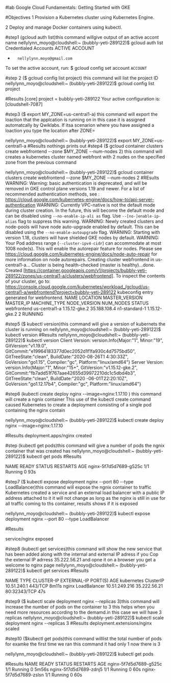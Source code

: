 #lab Google Cloud Fundamentals: Getting Started with GKE

#Objectives 
1 Provision a Kubernetes cluster using Kubernetes Engine.

2 Deploy and manage Docker containers using kubectl.

#step1 (gcloud auth list)this command willgive output of an active accont name
nellylynn_moyo@cloudshell:~ (bubbly-yeti-289122)$ gcloud auth list
     Credentialed Accounts
ACTIVE  ACCOUNT
*       nellylynn.moyo@gmail.com

To set the active account, run:
    $ gcloud config set account `ACCOUNT`

#step 2 ($ gcloud config list project) this command will list the project ID 
nellylynn_moyo@cloudshell:~ (bubbly-yeti-289122)$ gcloud config list project

#Results
[core]
project = bubbly-yeti-289122
Your active configuration is: [cloudshell-7087]

#step3 ($ export MY_ZONE=us-central1-a) this command will  export the loaction that the applcation is running on in this case it is assigned automatcally by Qwiklabs. If itsa scenarion where you have assigned a loaction you type the location after ZONE= 

nellylynn_moyo@cloudshell:~ (bubbly-yeti-289122)$ export MY_ZONE=us-central1-a
#Results 
nothings prints out 
#step4 ($ gcloud container clusters create webfrontend --zone $MY_ZONE --num-nodes 2) this command will creates  a kubernetes cluster named webfront  with 2 nudes on the specified zone from the previous command 

nellylynn_moyo@cloudshell:~ (bubbly-yeti-289122)$ gcloud container clusters create webfrontend --zone $MY_ZONE --num-nodes 2
#REsults 
WARNING: Warning: basic authentication is deprecated, and will be removed in GKE control plane versions 1.19 and newer. For a list of recommended authentication methods, see
: https://cloud.google.com/kubernetes-engine/docs/how-to/api-server-authentication
WARNING: Currently VPC-native is not the default mode during cluster creation. In the future, this will become the default mode and can be disabled using `--no-enable-ip-ali
as` flag. Use `--[no-]enable-ip-alias` flag to suppress this warning.
WARNING: Newly created clusters and node-pools will have node auto-upgrade enabled by default. This can be disabled using the `--no-enable-autoupgrade` flag.
WARNING: Starting with version 1.18, clusters will have shielded GKE nodes by default.
WARNING: Your Pod address range (`--cluster-ipv4-cidr`) can accommodate at most 1008 node(s).
This will enable the autorepair feature for nodes. Please see https://cloud.google.com/kubernetes-engine/docs/node-auto-repair for more information on node autorepairs.
Creating cluster webfrontend in us-central1-a... Cluster is being health-checked (master is healthy)...done.
Created [https://container.googleapis.com/v1/projects/bubbly-yeti-289122/zones/us-central1-a/clusters/webfrontend].
To inspect the contents of your cluster, go to: https://console.cloud.google.com/kubernetes/workload_/gcloud/us-central1-a/webfrontend?project=bubbly-yeti-289122
kubeconfig entry generated for webfrontend.
NAME         LOCATION       MASTER_VERSION  MASTER_IP     MACHINE_TYPE   NODE_VERSION   NUM_NODES  STATUS
webfrontend  us-central1-a  1.15.12-gke.2   35.188.108.4  n1-standard-1  1.15.12-gke.2  2          RUNNING


#step5  ($ kubectl version)this command will give a version of kubernets the cluster is running on 
nellylynn_moyo@cloudshell:~ (bubbly-yeti-289122)$ kubectl version
#Results 
nellylynn_moyo@cloudshell:~ (bubbly-yeti-289122)$ kubectl version
Client Version: version.Info{Major:"1", Minor:"19", GitVersion:"v1.19.0", GitCommit:"e19964183377d0ec2052d1f1fa930c4d7575bd50", GitTreeState:"clean", BuildDate:"2020-08-26T1
4:30:33Z", GoVersion:"go1.15", Compiler:"gc", Platform:"linux/amd64"}
Server Version: version.Info{Major:"1", Minor:"15+", GitVersion:"v1.15.12-gke.2", GitCommit:"fb7add51f767aae42655d39972210dc1c5dbd4b3", GitTreeState:"clean", BuildDate:"2020
-06-01T22:20:10Z", GoVersion:"go1.12.17b4", Compiler:"gc", Platform:"linux/amd64"}


#step6  (kubectl create deploy nginx --image=nginx:1.17.10 ) this command will create a ngnix container  This use of the kubectl create command caused Kubernetes to create a deployment consisting of a single pod containing the nginx contain

nellylynn_moyo@cloudshell:~ (bubbly-yeti-289122)$ kubectl create deploy nginx --image=nginx:1.17.10

#Results 
deployment.apps/nginx created

#step  (kubectl get pods)this command will give a number of pods the ngnix container that was created has 
nellylynn_moyo@cloudshell:~ (bubbly-yeti-289122)$ kubectl get pods
#Results 

NAME                     READY   STATUS    RESTARTS   AGE
nginx-5f7d5d7689-g525c   1/1     Running   0          93s

#step7  ($ kubectl expose deployment nginx --port 80 --type LoadBalancer)this command will expose the ngnix container to traffic Kubernetes created a service and an external load balancer with a public IP address attached to it it will not change as long as the nginx is still in use for all traffic coming to ths container, results shows if it is exposed 

nellylynn_moyo@cloudshell:~ (bubbly-yeti-289122)$ kubectl expose deployment nginx --port 80 --type LoadBalancer

#Results

service/nginx exposed

#step8 (kubectl get services)this command will show the new service that has been added along with the internal and external IP adress if you Cop the external IP adrress 35.222.56.21 and opne it on a browser you get a welcome to nginx page
nellylynn_moyo@cloudshell:~ (bubbly-yeti-289122)$ kubectl get services
#Results 

NAME         TYPE           CLUSTER-IP      EXTERNAL-IP    PORT(S)        AGE
kubernetes   ClusterIP      10.51.240.1     <none>         443/TCP        8m11s
nginx        LoadBalancer   10.51.249.216   35.222.56.21   80:32343/TCP   47s


#step9 ($ kubectl scale deployment nginx --replicas 3)this command will increase the number of pods on the container to 3 this helps when you need more resources according to the demamd.in this case we will have 3 replicas 
nellylynn_moyo@cloudshell:~ (bubbly-yeti-289122)$ kubectl scale deployment nginx --replicas 3
#Results
deployment.extensions/nginx scaled

#step10 ($kubectl get pods)this command willlist the total number of pods for examke the first time we ran this command it had only 1 now there is 3 

nellylynn_moyo@cloudshell:~ (bubbly-yeti-289122)$ kubectl get pods

#Results
NAME                     READY   STATUS    RESTARTS   AGE
nginx-5f7d5d7689-g525c   1/1     Running   0          5m56s
nginx-5f7d5d7689-zdnj5   1/1     Running   0          60s
nginx-5f7d5d7689-zslsn   1/1     Running   0          60s



